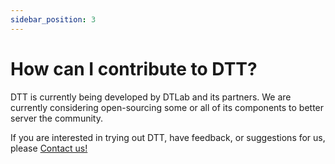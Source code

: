 ```yaml
---
sidebar_position: 3
---
```


# How can I contribute to DTT?

DTT is currently being developed by DTLab and its partners. We are currently considering open-sourcing some or all of its components to better server the community.

If you are interested in trying out DTT, have feedback, or suggestions for us, please [Contact us!](mailto:support@dtlab-labcn.org)
